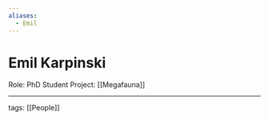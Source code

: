 ```yaml
---
aliases:
  - Emil
---
```


# Emil Karpinski

Role: PhD Student
Project: [[Megafauna]]

---

tags: [[People]]